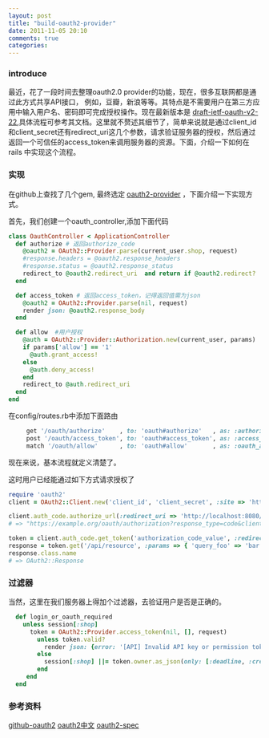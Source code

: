```yaml
---
layout: post
title: "build-oauth2-provider"
date: 2011-11-05 20:10
comments: true
categories:
---
```


### introduce

最近，花了一段时间去整理oauth2.0 provider的功能，现在，很多互联网都是通过此方式共享API接口，
例如，豆瓣，新浪等等。其特点是不需要用户在第三方应用中输入用户名、密码即可完成授权操作。现在最新版本是 [draft-ietf-oauth-v2-22](http://tools.ietf.org/html/draft-ietf-oauth-v2-22),具体流程可参考其文档。这里就不赘述其细节了，简单来说就是通过client_id和client_secret还有redirect_uri这几个参数，请求验证服务器的授权，然后通过返回一个可信任的access_token来调用服务器的资源。下面，介绍一下如何在rails 中实现这个流程。


### 实现

在github上查找了几个gem,  最终选定 [oauth2-provider](https://github.com/songkick/oauth2-provider) ，下面介绍一下实现方式。


首先，我们创建一个oauth_controller,添加下面代码

```ruby oauth_controller.rb
class OauthController < ApplicationController
  def authorize # 返回authorize_code
    @oauth2 = OAuth2::Provider.parse(current_user.shop, request)
    #response.headers = @oauth2.response_headers
    #response.status = @oauth2.response_status
    redirect_to @oauth2.redirect_uri  and return if @oauth2.redirect?
  end

  def access_token # 返回access_token，记得返回值需为json
    @oauth2 = OAuth2::Provider.parse(nil, request)
    render json: @oauth2.response_body
  end

  def allow  #用户授权
    @auth = OAuth2::Provider::Authorization.new(current_user, params)
    if params['allow'] == '1'
      @auth.grant_access!
    else
      @auth.deny_access!
    end
    redirect_to @auth.redirect_uri
  end
end

```

在config/routes.rb中添加下面路由

```ruby config/routes.rb
     get '/oauth/authorize'    , to: 'oauth#authorize'   , as: :authorize
     post '/oauth/access_token', to: 'oauth#access_token', as: :access_token
     match '/oauth/allow'      , to: 'oauth#allow'       , as: :oauth_allow
```

现在来说，基本流程就定义清楚了。

这时用户已经能通过如下方式请求授权了

```ruby client_demo.rb
require 'oauth2'
client = OAuth2::Client.new('client_id', 'client_secret', :site => 'https://example.org')

client.auth_code.authorize_url(:redirect_uri => 'http://localhost:8080/oauth2/callback')
# => "https://example.org/oauth/authorization?response_type=code&client_id=client_id&redirect_uri=http://localhost:8080/oauth2/callback"

token = client.auth_code.get_token('authorization_code_value', :redirect_uri => 'http://localhost:8080/oauth2/callback')
response = token.get('/api/resource', :params => { 'query_foo' => 'bar' })
response.class.name
# => OAuth2::Response

```

### 过滤器

当然，这里在我们服务器上得加个过滤器，去验证用户是否是正确的。

```ruby application_controller.rb
  def login_or_oauth_required
    unless session[:shop]
      token = OAuth2::Provider.access_token(nil, [], request)
        unless token.valid?
          render json: {error: '[API] Invalid API key or permission token (unrecognized login or wrong password)'}
        else
          session[:shop] ||= token.owner.as_json(only: [:deadline, :created_at, :updated_at, :name])['shop']
        end
     end
  end
```

### 参考资料

[github-oauth2](http://developer.github.com/v3/oauth/)
[oauth2中文](http://wenku.baidu.com/view/b37ed7260722192e4536f66e.html)
[oauth2-spec](http://oauth.net/2/)



